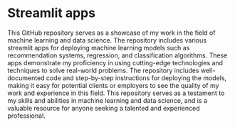 # Streamlit apps

This GitHub repository serves as a showcase of my work in the field of machine learning and data science. The repository includes various streamlit apps for deploying machine learning models such as recommendation systems, regression, and classification algorithms. These apps demonstrate my proficiency in using cutting-edge technologies and techniques to solve real-world problems. The repository includes well-documented code and step-by-step instructions for deploying the models, making it easy for potential clients or employers to see the quality of my work and experience in this field. This repository serves as a testament to my skills and abilities in machine learning and data science, and is a valuable resource for anyone seeking a talented and experienced professional.
